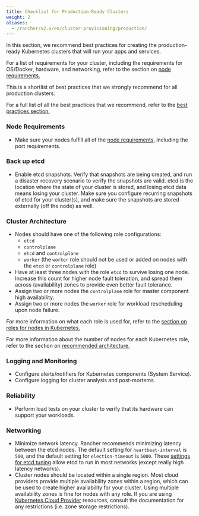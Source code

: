```yaml
---
title: Checklist for Production-Ready Clusters
weight: 2
aliases:
  - /rancher/v2.x/en/cluster-provisioning/production/
---
```


In this section, we recommend best practices for creating the production-ready Kubernetes clusters that will run your apps and services.

For a list of requirements for your cluster, including the requirements for OS/Docker, hardware, and networking, refer to the section on [node requirements.](../how-to-guides/new-user-guides/kubernetes-clusters-in-rancher-setup/node-requirements-for-rancher-managed-clusters.md)

This is a shortlist of best practices that we strongly recommend for all production clusters.

For a full list of all the best practices that we recommend, refer to the [best practices section.](best-practices.md)

### Node Requirements

* Make sure your nodes fulfill all of the [node requirements,](../how-to-guides/new-user-guides/kubernetes-clusters-in-rancher-setup/node-requirements-for-rancher-managed-clusters.md) including the port requirements.

### Back up etcd

* Enable etcd snapshots. Verify that snapshots are being created, and run a disaster recovery scenario to verify the snapshots are valid. etcd is the location where the state of your cluster is stored, and losing etcd data means losing your cluster. Make sure you configure recurring snapshots of etcd for your cluster(s), and make sure the snapshots are stored externally (off the node) as well.

### Cluster Architecture

* Nodes should have one of the following role configurations:
  * `etcd`
  * `controlplane`
  * `etcd` and `controlplane`
  * `worker` (the `worker` role should not be used or added on nodes with the `etcd` or `controlplane` role)
* Have at least three nodes with the role `etcd` to survive losing one node. Increase this count for higher node fault toleration, and spread them across (availability) zones to provide even better fault tolerance.
* Assign two or more nodes the `controlplane` role for master component high availability.
* Assign two or more nodes the `worker` role for workload rescheduling upon node failure.

For more information on what each role is used for, refer to the [section on roles for nodes in Kubernetes.](../how-to-guides/new-user-guides/kubernetes-clusters-in-rancher-setup/checklist-for-production-ready-clusters/roles-for-nodes-in-kubernetes.md)

For more information about the
number of nodes for each Kubernetes role, refer to the section on [recommended architecture.](../reference-guides/rancher-manager-architecture/architecture-recommendations.md)

### Logging and Monitoring

* Configure alerts/notifiers for Kubernetes components (System Service).
* Configure logging for cluster analysis and post-mortems.

### Reliability

* Perform load tests on your cluster to verify that its hardware can support your workloads.

### Networking

* Minimize network latency. Rancher recommends minimizing latency between the etcd nodes. The default setting for `heartbeat-interval` is `500`, and the default setting for `election-timeout` is `5000`. These [settings for etcd tuning](https://coreos.com/etcd/docs/latest/tuning.html) allow etcd to run in most networks (except really high latency networks).
* Cluster nodes should be located within a single region. Most cloud providers provide multiple availability zones within a region, which can be used to create higher availability for your cluster. Using multiple availability zones is fine for nodes with any role. If you are using [Kubernetes Cloud Provider](./set-up-cloud-providers.md) resources, consult the documentation for any restrictions (i.e. zone storage restrictions).
